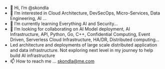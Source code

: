 - 👋 Hi, I’m @skondla
- 👀 I’m interested in Cloud Architecture, DevSecOps, Micro-Services, Data Engineering, AI ...
- 🌱 I’m currently learning Everything AI and Security...
- 💞️ I’m looking for collaborating on AI Model deployment, AI Infrastructure, API, Python, Go, C++, Confidential Computing, Event Driven, Serverless Cloud Infrastructure, HA/DR, Distributed computing...
- Led architecture and deployments of large scale distributed application and data infrastructure. Not exploring next level in my journey to help build AI infrastructure 
- 📫 How to reach me ... skondla@me.com

<!---
skondla/skondla is a ✨ special ✨ repository because its `README.md` (this file) appears on your GitHub profile.
You can click the Preview link to take a look at your changes.
--->

